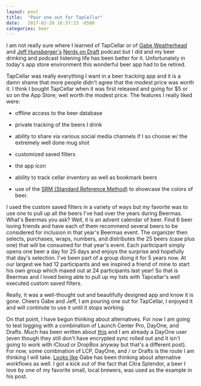 ```yaml
---
layout: post
title:  "Pour one out for TapCellar"
date:   2017-02-26 16:37:23 -0500
categories: beer
---
```

I am not really sure where I learned of TapCellar or of [Gabe Weatherhead](http://www.macdrifter.com) and [Jeff Hunsberger's](http://technologynotes.net) [Nerds on Draft](http://www.nerdsondraft.com) podcast but I did and my beer drinking and podcast listening life has been better for it. Unfortunately in today's app store environment this wonderful beer app had to be retired.

TapCellar was really everything I want in a beer tracking app and it is a damn shame that more people didn't agree that the modest price was worth it. I think I bought TapCellar when it was first released and going for $5 or so on the App Store; well worth the modest price. The features I really liked were:

- offline access to the beer database

- private tracking of the beers I drink

- ability to share via various social media channels if I so choose w/ the extremely well done mug shot

- customized saved filters

- the app icon

- ability to track cellar inventory as well as bookmark beers

- use of the [SRM (Standard Reference Method)](http://brewwiki.com/index.php/Standard_Reference_Method) to showcase the colors of beer.

I used the custom saved filters in a variety of ways but my favorite was to use one to pull up all the beers I've had over the years during Beermas. What's Beermas you ask? Well, it is an advent calendar of beer. Find 6 beer loving friends and have each of them recommend several beers to be considered for inclusion in that year's Beermas event. The organizer then selects, purchases, wraps, numbers, and distributes the 25 beers (case plus one) that will be consumed for that year's event. Each participant simply opens one beer a day for 25 days and enjoys the surprise and hopefully that day's selection. I've been part of a group doing it for 5 years now. At our largest we had 12 participants and we inspired a friend of mine to start his own group which maxed out at 24 participants last year! So that is Beermas and I loved being able to pull up my lists with Tapcellar's well executed custom saved filters.

Really, it was a well-thought out and beautifully designed app and know it is gone. Cheers Gabe and Jeff, I am pouring one out for TapCellar, I enjoyed it and will continute to use it until it stops working.

On that point, I have begun thinking about alternatives. For now I am going to test logging with a combination of Launch Center Pro, DayOne, and Drafts. Much has been written about [this](https://jeffmueller.net/2014/02/28/using-markdown-tables-with-day-one-and-launch/) and I am already a DayOne user (even though they still don't have encrypted sync rolled out and it isn't going to work with iCloud or DropBox anyway but that's a different post). For now, some combination of LCP, DayOne, and / or Drafts is the route I am thinking I will take. [Looks like](http://www.macdrifter.com/2016/12/devonthink-formatted-notes.html) Gabe has been thinking about alternative workflows as well. I got a kick out of the fact that Citra Splendor, a beer I love by one of my favorite small, local brewers, was used as the example in his post.